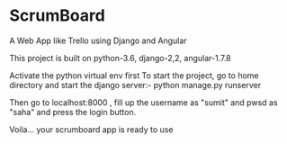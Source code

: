 # ScrumBoard
A Web App like Trello using Django and Angular

This project is built on python-3.6, django-2,2, angular-1.7.8

Activate the python virtual env first
To start the project, go to home directory and start the django server:- python manage.py runserver

Then go to localhost:8000 , fill up the username as "sumit" and pwsd as "saha" and press the login button.

Voila... your scrumboard app is ready to use
